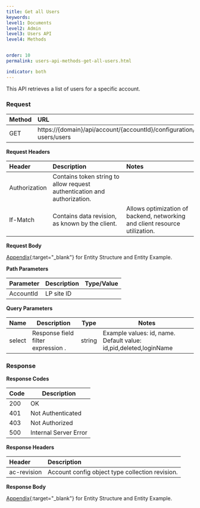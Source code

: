 ```yaml
---
title: Get all Users
keywords:
level1: Documents
level2: Admin
level3: Users API
level4: Methods


order: 10
permalink: users-api-methods-get-all-users.html

indicator: both
---
```


This API retrieves a list of users for a specific account.

### Request

 |Method|               URL |
 |:------              |:-------- |
 |GET|                  https://{domain}/api/account/{accountId}/configuration/le-users/users  |

**Request Headers**

 | Header | Description | Notes| 
  |:-------  |:-------------- | :--- |
  |Authorization | Contains token string to allow request authentication and authorization. | 
  |If-Match  |Contains data revision, as known by the client. | Allows optimization of backend, networking and client resource utilization. |



**Request Body**

[Appendix](administration-users-appendix.html){:target="_blank"} for Entity Structure and Entity Example.

**Path Parameters**

 |Parameter|  Description|   Type/Value  |
|:-------  |:-------------- | :--- |
 |AccountId|            LP site ID|             |
 
 **Query Parameters**
 
 | Name            | Description                                                                  | Type    | Notes                                          |
 |-----------------|------------------------------------------------------------------------------|---------|------------------------------------------------|
 | select          | Response field filter expression .                           | string  | Example values: id, name. Default value: id,pid,deleted,loginName  |
 

### Response


**Response Codes** 

| Code | Description           |
|------|-----------------------|
| 200  | OK                    |
| 401  | Not Authenticated     |
| 403  | Not Authorized        |      
| 500  | Internal Server Error |

**Response Headers**

 |Header  |Description |
| :-------  | :-----  |
| ac-revision | Account config object type collection revision. | 

**Response Body**

[Appendix](administration-users-appendix.html){:target="_blank"} for Entity Structure and Entity Example.
